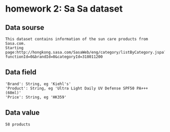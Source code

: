 # homework 2: Sa Sa dataset
## Data sourse
    This dataset contains information of the sun care products from Sasa.com.
    Starting page:http://hongkong.sasa.com/SasaWeb/eng/category/listByCategory.jspa?functionId=0&brandId=0&categoryId=318011200
## Data field
    'Brand': String, eg 'Kiehl's'
    'Product': String, eg 'Ultra Light Daily UV Defense SPF50 PA+++ (60ml)'
    'Price': String, eg 'HK359'
## Data value
    58 products
